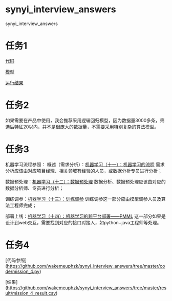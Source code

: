 # synyi_interview_answers
synyi_interview_answers

# 任务1
[代码](https://github.com/wakemeuphzk/synyi_interview_answers/tree/master/code)

[模型](https://github.com/wakemeuphzk/synyi_interview_answers/tree/master/model)

[运行结果](https://github.com/wakemeuphzk/synyi_interview_answers/tree/master/result/prediciton.csv)


# 任务2
  如果需要在产品中使用，我会推荐采用逻辑回归模型，因为数据量3000多条，筛选后特征20以内，并不是很庞大的数据量，不需要采用特别复杂的算法模型。




# 任务3
机器学习流程参照：
  概述（需求分析）：[机器学习（十一）：机器学习的流程](https://blog.csdn.net/hzk1562110692/article/details/89312512)
        需求分析应该由对应项目经理、相关领域有经验的人员，或数据分析专员进行分析；
        
  数据预处理：[机器学习（十二）：数据预处理](https://blog.csdn.net/hzk1562110692/article/details/89321458)
        数据分析、数据预处理应该由对应的数据分析师、专员进行分析；
        
  训练调参：[机器学习（十三）：训练调参](https://blog.csdn.net/hzk1562110692/article/details/89321520)
        训练调参这一部分应由模型调参人员及算法工程师完成；
        
  部署上线：[机器学习（十四）：机器学习的跨平台部署——PMML](https://blog.csdn.net/hzk1562110692/article/details/89321848)
        这一部分如果是设计到web交互，需要找到对应的接口对接人，如python+java工程师等处理。


# 任务4
 [代码参照] (https://github.com/wakemeuphzk/synyi_interview_answers/tree/master/code/mission_4.py)
 
 [结果]  (https://github.com/wakemeuphzk/synyi_interview_answers/tree/master/result/mission_4_result.csv)





